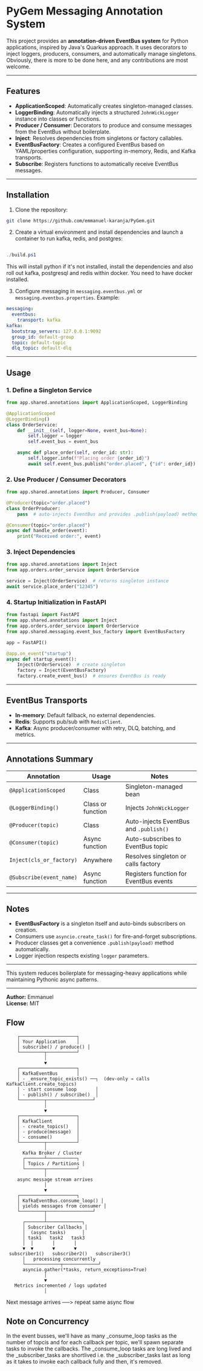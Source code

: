 # PyGem Messaging Annotation System

This project provides an **annotation-driven EventBus system** for Python applications, inspired by Java's Quarkus approach. It uses decorators to inject loggers, producers, consumers, and automatically manage singletons. Obviously, there is more to be done here, and any contributions are most welcome.

---

## Features

- **ApplicationScoped**: Automatically creates singleton-managed classes.
- **LoggerBinding**: Automatically injects a structured `JohnWickLogger` instance into classes or functions.
- **Producer / Consumer**: Decorators to produce and consume messages from the EventBus without boilerplate.
- **Inject**: Resolves dependencies from singletons or factory callables.
- **EventBusFactory**: Creates a configured EventBus based on YAML/properties configuration, supporting in-memory, Redis, and Kafka transports.
- **Subscribe**: Registers functions to automatically receive EventBus messages.

---

## Installation

1. Clone the repository:
```bash
git clone https://github.com/emmanuel-karanja/PyGem.git
```

2. Create a virtual environment and install dependencies and launch a container to run kafka, redis, and postgres:
```powershell

./build.ps1
```

This will install python if it's not installed, install the dependencies and also roll out kafka, postgresql and redis
within docker. You need to have docker installed.

3. Configure messaging in `messaging.eventbus.yml` or `messaging.eventbus.properties`. Example:
```yaml
messaging:
  eventbus:
    transport: kafka
kafka:
  bootstrap_servers: 127.0.0.1:9092
  group_id: default-group
  topic: default-topic
  dlq_topic: default-dlq
```

---

## Usage

### **1. Define a Singleton Service**
```python
from app.shared.annotations import ApplicationScoped, LoggerBinding

@ApplicationScoped
@LoggerBinding()
class OrderService:
    def __init__(self, logger=None, event_bus=None):
        self.logger = logger
        self.event_bus = event_bus

    async def place_order(self, order_id: str):
        self.logger.info(f"Placing order {order_id}")
        await self.event_bus.publish("order.placed", {"id": order_id})
```

### **2. Use Producer / Consumer Decorators**
```python
from app.shared.annotations import Producer, Consumer

@Producer(topic="order.placed")
class OrderProducer:
    pass  # auto-injects EventBus and provides .publish(payload) method

@Consumer(topic="order.placed")
async def handle_order(event):
    print("Received order:", event)
```

### **3. Inject Dependencies**
```python
from app.shared.annotations import Inject
from app.orders.order_service import OrderService

service = Inject(OrderService)  # returns singleton instance
await service.place_order("12345")
```

### **4. Startup Initialization in FastAPI**
```python
from fastapi import FastAPI
from app.shared.annotations import Inject
from app.orders.order_service import OrderService
from app.shared.messaging.event_bus_factory import EventBusFactory

app = FastAPI()

@app.on_event("startup")
async def startup_event():
    Inject(OrderService)  # create singleton
    factory = Inject(EventBusFactory)
    factory.create_event_bus()  # ensures EventBus is ready
```

---

## EventBus Transports

- **In-memory**: Default fallback, no external dependencies.
- **Redis**: Supports pub/sub with `RedisClient`.
- **Kafka**: Async producer/consumer with retry, DLQ, batching, and metrics.

---

## Annotations Summary

| Annotation          | Usage                                    | Notes                                      |
|--------------------|-----------------------------------------|-------------------------------------------|
| `@ApplicationScoped` | Class                                   | Singleton-managed bean                     |
| `@LoggerBinding()`   | Class or function                       | Injects `JohnWickLogger`                  |
| `@Producer(topic)`   | Class                                   | Auto-injects EventBus and `.publish()`    |
| `@Consumer(topic)`   | Async function                          | Auto-subscribes to EventBus topic         |
| `Inject(cls_or_factory)` | Anywhere                            | Resolves singleton or calls factory       |
| `@Subscribe(event_name)` | Async function                        | Registers function for EventBus events    |

---

## Notes

- **EventBusFactory** is a singleton itself and auto-binds subscribers on creation.
- Consumers use `asyncio.create_task()` for fire-and-forget subscriptions.
- Producer classes get a convenience `.publish(payload)` method automatically.
- Logger injection respects existing `logger` parameters.

---

This system reduces boilerplate for messaging-heavy applications while maintaining Pythonic async patterns.

---

**Author:** Emmanuel  
**License:** MIT

## Flow

        ┌─────────────────────┐
        │ Your Application    │
        │ subscribe() / produce() │
        └─────────┬───────────┘
                  │
                  ▼
        ┌─────────────────────┐
        │ KafkaEventBus       │
        │ - _ensure_topic_exists() ──┐  (dev-only → calls KafkaClient.create_topics)
        │ - start consume loop       │
        │ - publish() / subscribe()  │
        └─────────┬─────────────────┘
                  │
                  ▼
        ┌─────────────────────┐
        │ KafkaClient         │
        │ - create_topics()   │
        │ - produce(message)  │
        │ - consume()         │
        └─────────┬───────────┘
                  │
          Kafka Broker / Cluster
          ┌───────┴───────────┐
          │ Topics / Partitions │
          └───────┬───────────┘
                  │
        async message stream arrives
                  │
                  ▼
        ┌─────────────────────┐
        │ KafkaEventBus.consume_loop() │
        │ yields messages from consumer │
        └─────────┬─────────────────┘
                  │
          ┌───────┴─────────────┐
          │ Subscriber Callbacks │
          │  (async tasks)      │
          │ task1   task2   task3
          │  │       │       │
          ▼  ▼       ▼       ▼
     subscriber1()   subscriber2()   subscriber3()
          │   processing concurrently
          └─────────────┬─────────────┘
          asyncio.gather(*tasks, return_exceptions=True)
                  │
                  ▼
       Metrics incremented / logs updated
                  │
Next message arrives ──> repeat same async flow


## Note on Concurrency

In the event busses, we'll have as many _consume_loop tasks as the number of topcis and for each callback per topic, we'll spawn separate tasks to invoke the callbacks. The _consume_loop tasks are long lived and the _subscriber_tasks are shortlived i.e. the _subscriber_tasks last as long as it takes to invoke each callback fully and then, it's removed.